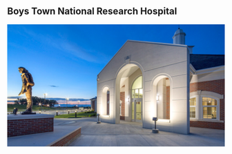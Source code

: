 ## Boys Town National Research Hospital
![Boys Town National Research Hospital](https://github.com/BoysTownResearch/.github/blob/main/profile/national-research-hospital-west.jpg?raw=true)
